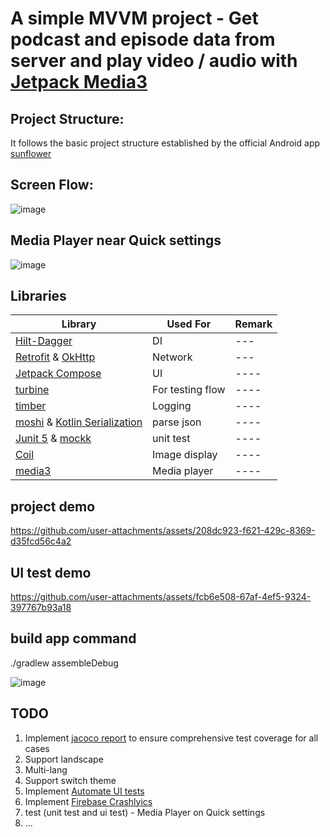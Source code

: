 # A simple MVVM project - Get podcast and episode data from server and play video / audio with [Jetpack Media3](https://developer.android.com/media/media3)

## Project Structure:
It follows the basic project structure established by the official Android app  [sunflower](https://github.com/android/sunflower)

## Screen Flow:
![image](https://github.com/user-attachments/assets/04598a94-97ed-4435-9b9d-d9a4b4e13969)

## Media Player near Quick settings
![image](https://github.com/user-attachments/assets/daaeaebc-eb5a-4508-a91a-66bf7e57c427)


## Libraries 
| Library           | Used For                  | Remark |
|-------------------|---------------------------| ------ |
|[Hilt-Dagger](https://developer.android.com/training/dependency-injection/hilt-android)|DI| --- |
|[Retrofit](https://square.github.io/retrofit/) & [OkHttp](https://square.github.io/okhttp/) |Network| --- |
| [Jetpack Compose](https://developer.android.com/develop/ui/compose)           | UI           | ---- |
| [turbine](https://github.com/cashapp/turbine)           | For testing flow          | ----|
| [timber](https://github.com/JakeWharton/timber)            | Logging                   | ----|
| [moshi](https://github.com/square/moshi) & [Kotlin Serialization﻿](https://kotlinlang.org/docs/serialization.html)  | parse json                | ----|
|  [Junit 5](https://junit.org/junit5/) & [mockk](https://mockk.io/)              | unit test           | ----| 
|   [Coil](https://coil-kt.github.io/coil/)             | Image display           | ----| 
|   [media3](https://developer.android.com/media/media3)            | Media player           | ----| 

## project demo
https://github.com/user-attachments/assets/208dc923-f621-429c-8369-d35fcd56c4a2

## UI test demo
https://github.com/user-attachments/assets/fcb6e508-67af-4ef5-9324-397767b93a18


## build app command
./gradlew assembleDebug

![image](https://github.com/user-attachments/assets/cc5d6db2-c947-48fe-90f4-f34d6efeda00)

## TODO
1. Implement [jacoco report](https://www.baeldung.com/jacoco) to ensure comprehensive test coverage for all cases
2. Support landscape
3. Multi-lang
4. Support switch theme
5. Implement [Automate UI tests](https://developer.android.com/training/testing/instrumented-tests/ui-tests) 
6. Implement [Firebase Crashlyics](https://firebase.google.com/docs/crashlytics)
7. test (unit test and ui test) - Media Player on Quick settings
8. ...
